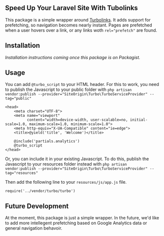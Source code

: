 ## Speed Up Your Laravel Site With Tubolinks

This package is a simple wrapper around [Turbolinks](https://github.com/turbolinks/turbolinks). It adds support for prefetching, so navigation becomes nearly instant. Pages are prefetched when a user hovers over a link, or any links woth `rel="prefetch"` are found.

## Installation

*Installation instructions coming once this package is on Packagist.*

## Usage

You can add `@turbo_script` to your HTML header. For this to work, you need to publish the Javascript to your public folder with `php artisan vendor:publish --provider="SiteOrigin\Turbo\TurboServiceProvider" --tag="public"`

```
<head>
    <meta charset="UTF-8">
    <meta name="viewport"
          content="width=device-width, user-scalable=no, initial-scale=1.0, maximum-scale=1.0, minimum-scale=1.0">
    <meta http-equiv="X-UA-Compatible" content="ie=edge">
    <title>@yield('title', 'Welcome')</title>
    
    @include('partials.analytics')
    @turbo_script
</head>
```

Or, you can include it in your existing Javascript. To do this, publish the Javascript to your resources folder instead with `php artisan vendor:publish --provider="SiteOrigin\Turbo\TurboServiceProvider" --tag="resources"`

Then add the following line to your `resources/js/app.js` file.

```
require('../vendor/turbo/turbo')
```

## Future Development

At the moment, this package is just a simple wrapper. In the future, we'd like to add more intellegent prefetching based on Google Analytics data or general navigation behavoir.